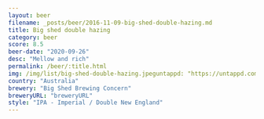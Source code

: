 ```yaml
---
layout: beer
filename: _posts/beer/2016-11-09-big-shed-double-hazing.md
title: Big shed double hazing
category: beer
score: 8.5
beer-date: "2020-09-26"
desc: "Mellow and rich"
permalink: /beer/:title.html
img: /img/list/big-shed-double-hazing.jpeguntappd: "https://untappd.com/b/big-shed-brewing-concern-double-hazing/3867785"
country: "Australia"
brewery: "Big Shed Brewing Concern"
breweryURL: "breweryURL"
style: "IPA - Imperial / Double New England"
---
```

